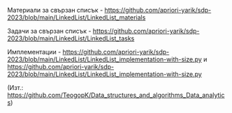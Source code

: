Материали за свързан списък - https://github.com/apriori-yarik/sdp-2023/blob/main/LinkedList/LinkedList_materials

Задачи за свързан списък - https://github.com/apriori-yarik/sdp-2023/blob/main/LinkedList/LinkedList_tasks

Имплементации - https://github.com/apriori-yarik/sdp-2023/blob/main/LinkedList/LinkedList_implementation-with-size.py 
и
https://github.com/apriori-yarik/sdp-2023/blob/main/LinkedList/LinkedList_implementation-with-size.py

(Изт.: https://github.com/TeogopK/Data_structures_and_algorithms_Data_analytics)
